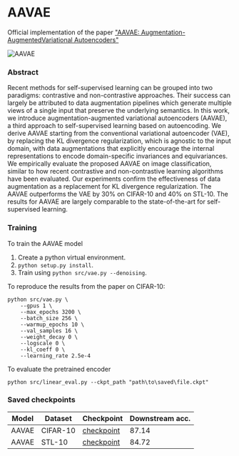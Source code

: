 # AAVAE

Official implementation of the paper ["AAVAE: Augmentation-AugmentedVariational Autoencoders"](https://arxiv.org/pdf/2107.12329.pdf)

![AAVAE](https://aavae.s3.us-east-2.amazonaws.com/images/model.png)

### Abstract

Recent methods for self-supervised learning can be grouped into two paradigms: contrastive and non-contrastive approaches. Their success can largely be attributed to data augmentation pipelines which generate multiple views of a single input that preserve the underlying semantics. In this work, we introduce augmentation-augmented variational autoencoders (AAVAE), a third approach to self-supervised learning based on autoencoding. We derive AAVAE starting from the conventional variational autoencoder (VAE), by replacing the KL divergence regularization, which is agnostic to the input domain, with data augmentations that explicitly encourage the internal representations to encode domain-specific invariances and equivariances. We empirically evaluate the proposed AAVAE on image classification, similar to how recent contrastive and non-contrastive learning algorithms have been evaluated. Our experiments confirm the effectiveness of data augmentation as a replacement for KL divergence regularization. The AAVAE outperforms the VAE by 30\% on CIFAR-10 and 40\% on STL-10. The results for AAVAE are largely comparable to the state-of-the-art for self-supervised learning.

### Training

To train the AAVAE model

1. Create a python virtual environment.
2. ``python setup.py install``.
3. Train using ``python src/vae.py --denoising``.

To reproduce the results from the paper on CIFAR-10:

```
python src/vae.py \
    --gpus 1 \
    --max_epochs 3200 \
    --batch_size 256 \
    --warmup_epochs 10 \
    --val_samples 16 \
    --weight_decay 0 \
    --logscale 0 \
    --kl_coeff 0 \
    --learning_rate 2.5e-4
```

To evaluate the pretrained encoder

```
python src/linear_eval.py --ckpt_path "path\to\saved\file.ckpt"
```

### Saved checkpoints

| Model | Dataset | Checkpoint | Downstream acc. |
| --- | --- | --- | --- |
| AAVAE | CIFAR-10 | [checkpoint](https://aavae.s3.us-east-2.amazonaws.com/checkpoints/aavae_cifar10.ckpt) | 87.14 |
| AAVAE | STL-10 | [checkpoint](https://aavae.s3.us-east-2.amazonaws.com/checkpoints/aavae_stl10.ckpt) | 84.72 |
